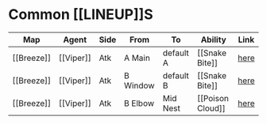# Common [[LINEUP]]S
| Map | Agent | Side | From | To | Ability | Link |
| --- | --- | --- | --- | --- | --- | --- |
| [[Breeze]] | [[Viper]] | Atk | A Main | default A | [[Snake Bite]] | [here](https://youtube.com/watch?v=Pc-hjkobSA8) |
| [[Breeze]] | [[Viper]] | Atk | B Window | default B | [[Snake Bite]] | [here](https://youtube.com/watch?v=CHKL5y0qTeE) |
| [[Breeze]] | [[Viper]] | Atk | B Elbow | Mid Nest | [[Poison Cloud]] | [here](https://youtube.com/watch?v=LKnLy1qjUX4) |
